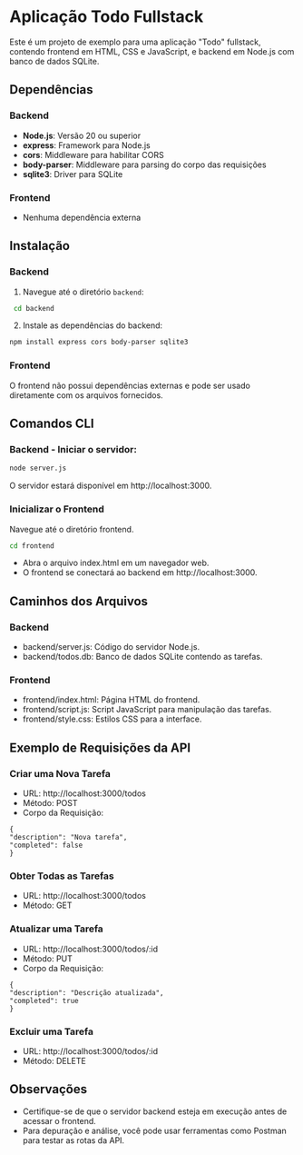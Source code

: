 # Aplicação Todo Fullstack

Este é um projeto de exemplo para uma aplicação "Todo" fullstack, contendo frontend em HTML, CSS e JavaScript, e backend em Node.js com banco de dados SQLite.

## Dependências

### Backend

- **Node.js**: Versão 20 ou superior
- **express**: Framework para Node.js
- **cors**: Middleware para habilitar CORS
- **body-parser**: Middleware para parsing do corpo das requisições
- **sqlite3**: Driver para SQLite

### Frontend

- Nenhuma dependência externa

## Instalação

### Backend

1. Navegue até o diretório `backend`:

```bash
 cd backend
```

2. Instale as dependências do backend:

```bash
npm install express cors body-parser sqlite3
```

### Frontend

O frontend não possui dependências externas e pode ser usado diretamente com os arquivos fornecidos.

## Comandos CLI

### Backend - Iniciar o servidor:

```bash
node server.js
```

O servidor estará disponível em http://localhost:3000.

### Inicializar o Frontend

Navegue até o diretório frontend.

```bash
cd frontend
```

- Abra o arquivo index.html em um navegador web.
- O frontend se conectará ao backend em http://localhost:3000.

## Caminhos dos Arquivos

### Backend

- backend/server.js: Código do servidor Node.js.
- backend/todos.db: Banco de dados SQLite contendo as tarefas.

### Frontend

- frontend/index.html: Página HTML do frontend.
- frontend/script.js: Script JavaScript para manipulação das tarefas.
- frontend/style.css: Estilos CSS para a interface.

## Exemplo de Requisições da API

### Criar uma Nova Tarefa

- URL: http://localhost:3000/todos
- Método: POST
- Corpo da Requisição:

```
{
"description": "Nova tarefa",
"completed": false
}
```

### Obter Todas as Tarefas

- URL: http://localhost:3000/todos
- Método: GET

### Atualizar uma Tarefa

- URL: http://localhost:3000/todos/:id
- Método: PUT
- Corpo da Requisição:

```
{
"description": "Descrição atualizada",
"completed": true
}
```

### Excluir uma Tarefa

- URL: http://localhost:3000/todos/:id
- Método: DELETE

## Observações

- Certifique-se de que o servidor backend esteja em execução antes de acessar o frontend.
- Para depuração e análise, você pode usar ferramentas como Postman para testar as rotas da API.
